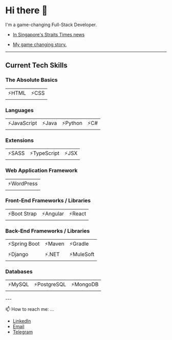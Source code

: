 # Hi there 👋

I'm a game-changing Full-Stack Developer.

- [In Singapore's Straits Times news](https://www.straitstimes.com/singapore/parenting-education/from-taxi-driver-to-software-engineer-in-9-months)

- [My game changing story.](https://singapore.generation.org/stories/gazali-full-stack-developer/)

---

## Current Tech Skills

### The Absolute Basics

<table>
<tr>
    <td>⚡HTML</td>
    <td>⚡CSS</td>
</tr>
</table>

### Languages

<table>
<tr>
    <td>⚡JavaScript</td>
    <td>⚡Java</td>
    <td>⚡Python</td>
    <td>⚡C#</td>
</tr>
</table>

### Extensions

<table>
<tr>
    <td>⚡SASS</td>
    <td>⚡TypeScript</td>
    <td>⚡JSX</td>
</tr>
</table>

### Web Application Framework

<table>
<tr>
<td>⚡WordPress</td>
</tr>
</table>

### Front-End Frameworks / Libraries

<table>
<tr>
    <td>⚡Boot Strap</td>
    <td>⚡Angular</td>
    <td>⚡React</td>
</tr>
</table>

### Back-End Frameworks / Libraries

<table>
<tr>
    <td>⚡Spring Boot</td>
    <td>⚡Maven</td>
    <td>⚡Gradle</td>
</tr>
<tr>
    <td>⚡Django</td>
    <td>⚡.NET</td>
    <td>⚡MuleSoft</td>
</tr>
</table>

### Databases

<table>
<tr>
    <td>⚡MySQL</td>
    <td>⚡PostgreSQL</td>
    <td>⚡MongoDB</td>
</tr>
</table>
---

📫 How to reach me: ...

- [LinkedIn](https://www.linkedin.com/in/gazaliahmad/)
- [Email](mailto:gazali@journeymanjourneys.com)
- [Telegram](https://t.me/GazaliOne)

<!--
🌱 _Something new is coming_

**GazaliAhmad/GazaliAhmad** is a ✨ _special_ ✨ repository because its `README.md` (this file) appears on your GitHub profile.

Here are some ideas to get you started:

- 🔭 I’m currently working on ...
- 🌱 I’m currently learning ...
- 👯 I’m looking to collaborate on ...
- 🤔 I’m looking for help with ...
- 💬 Ask me about ...
- 📫 How to reach me: ...
- 😄 Pronouns: ...
- ⚡ Fun fact: ...

- [Whatsapp](https://wa.me/6588085871)

- [Article about me in Singapore's Malay Paper Berita Harian](https://www.bharian.com.my/berita/nasional/2020/05/525628/ibu-bapa-dan-anak-berjaya-berjaya-berjaya)
-->
